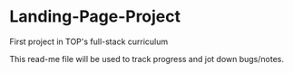 # Landing-Page-Project
First project in TOP's full-stack curriculum

This read-me file will be used to track progress and jot down bugs/notes.
